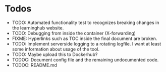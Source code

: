 # Todos

- TODO: Automated functionality test to recognizes breaking changes in the learninghub website.
- TODO: Debugging from inside the container (X-forwarding)
- FIXME: Hyperlinks such as TOC inside the final document are broken.
- TODO: Implement serverside logging to a rotating logfile.
        I want at least some information about usage of the tool.
- TODO: Maybe upload this to Dockerhub?
- TODOC: Document config file and the remaining undocumented code.
- TODOC: README.md